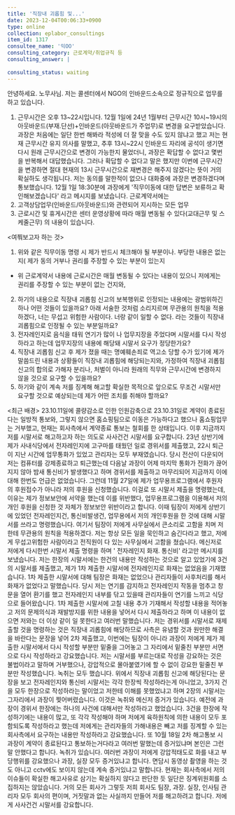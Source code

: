 ```yaml
---
title: '직장내 괴롭힘 및...'
date: 2023-12-04T00:06:33+0900
type: online
collection: eplabor_consultings
item_id: 1317
consultee_name: '익OO'
consulting_category: 근로계약/취업규칙 등
consulting_answer: |
    
consulting_status: waiting
---
```


안녕하세요. 노무사님.
저는 콜센터에서 NGO의 인바운드소속으로 정규직으로 업무를 하고 있습니다.

1. 근무시간은 오후 13~22시입니다.
 12월 1일에 24년 1월부터 근무시간 10시~19시의 아웃바운드(부재.단선)+인바운드(아웃바운드가 주업무)로 변경을 요구받았습니다.
과장은 처음에는 일단 한번 해봐라 적성에 더 잘 맞을 수도 있지 않냐고 했고 저는 현재 근무시간 유지 의사를 말했고, 추후 13시~22시 인바운드 자리에 공석이 생기면 다시 원래 근무시간으로 변경이 가능한지 물었더니, 
과장은 확답할 수 없다고 몇번을 반복해서 대답했습니다.
그러나 확답할 수 없다고 말은 했지만 이번에 근무시간을 변경하면 절대 현재의 13시 근무시간으로 재변경은 해주지 않겠다는 뜻이 거의 확실하도 생각됩니다. 저는 동의를 말한적이 없으나 대화중에 과장은 변경하겠다며 통보했습니다. 
12월 1일 18:30분에 과장에게 &#039;직무이동에 대한 답변은 보류하고 확인해보겠습니다&#039; 라고 메시지를 보냈습니다. 
근로계약서에는
 1. 고객상담업무(인바운드/아웃바운드)와 관련되어 지시하는 모든 업무 
 2. 근로시간 및 휴게시간은 센터 운영상황에 따라 매월 변동될 수 있다(교대근무 및 스케줄근무)
    의 내용이 있습니다.

&lt;여쭤보고자 하는 것&gt;
1. 위와 같은  직무이동 명령 시 제가 반드시 체크해야 될 부분이나.
   부당한 내용은 없는지( 제가 동의 거부나 권리를  주장할 수 있는 부분이 있는지
  - 위 근로계약서 내용에 근로시간은 매월 변동될 수 있다는 내용이 있으니 저에게는 권리를 주장할 수 있는 부분이 없는 건지와, 
2. 하기의  내용으로 직장내 괴롭힘 신고의 보복행위로 인정되는 내용에는 광범위하긴 하나 어떤 것들이 있을까요?
아래 서술한 것처럼 소리지르며 무관용의 원칙을 적용하겠다, 너는 무섭고 위험한 사람이다. 너랑 같이 일할 수 없다. 라는 것들이 직장내 괴롭힘으로 인정될 수 있는 부분일까요?
3. 전자레인지로 음식을 태워 연기가 많이 나 업무지장을 주었다며 시말서를 다시 작성하라고 하는데 업무지장의 내용에 해당돼 시말서 요구가 정당한가요?
4. 직장내 괴롭힘 신고 후 제가 졌을 때는 명예훼손죄로 역고소 당할 수가 있기에 제가 말씀드린 내용과 상황들이 직장내 괴롭힘에 해당되는지와,  가정하여 직장내 괴롭힘 신고의 합의로 가해자 분리나, 처벌이 아니라 원래의 직무와 근무시간에 변경하지 않을 것으로 요구할 수 있을까요?
5. 하기와 같이 계속 저를 징계해 해고할 확실한 목적으로 앞으로도 무조건 시말서만 요구할 것으로 예상되는데 제가 어떤 조치를 취해야 할까요?

&lt;최근 배경&gt;
 23.10.11일에 콜량감소로 인한 인원감축으로  23.10.31일로 계약이 종료된다는 일방적 통보와, 그렇지 않으면 홈쇼핑팀으로 이동은 가능하다고 했으나 홈쇼핑업무는 거부했고, 현재는 회사측에서 계약종료 통보는 철회를 한 상태입니다.
이후 지금까지 저를 시말서로 해고하고자 하는 의도로 사사건건 시말서를 요구합니다.
23년 상반기에 제가 사내식당에서 전자레인지에 고구마를 태웠던 일로 경위서를 제출했고,  22시 퇴근이 지난 시간에 업무통화가 있었고 관리자는 모두 부재였습니다. 당시 전산이 다운되어 저는 컴퓨터를 강제종료하고 퇴근했는데 다음날 과장이 어제 마지막 통화가 전화가 끊어지지 않아 밤새 통신비가 발생했다고 하며 경위서를 제출하고 마무리되어 지금까지 이에 대해 한번도 언급은 없었습니다.
그런데 11월 27일에  제가 업무용프로그램에서 후원자의 후원접수가 아니라 저의 후원을 신청했습니다. 이걸로 또 시말서 제출을 명령했는데, 이유는 제가 정보보안에 서약을 했는데 이를 위반했다, 업무용프로그램을 이용해서 저의 개인 후원을 신청한 것 자체가 정보보안 위반이라고 합니다. 이때 팀장이 저에게 상반기에 있었던 전자레인지건, 통신비발생건, 업무용에서 저의 개인후원을 한 것에 대해 시말서를 쓰라고 명령했습니다. 여기서 팀장이 저에게 사무실에서 큰소리로 고함을 치며 저한테 무관용의 원칙을 적용하겠다. 저는 항상 모든 일을 묵인하고 숨긴다라고 했고, 저에게 무섭고위험한 사람이라고 전직원이 다 있는 사무실에서 고함을 쳤습니다.
메신저로 저에게 다시한번 시말서 제출 명령을 하며 &#039; 전자레인지 화재. 통신비&#039; 라고만 메시지를 보냈습니다.
저는 한장의 시말서에는 한건의 내용만 작성하는 것으로 알고 있었기에 3건의 시말서를 제출했고, 제가 1차 제출한 시말서에 전자레인지로 화재는 없었음을 기재했습니다. 1차 제출한 시말서에 대해 팀장은 화재는 없었으나 관리자들이 사후처리를 해서 화재가 없었다고 말했습니다.
당시 저는 연기를 감지하고 전자레인지 작동을 멈추고 창문을 열어 환기를  했고 전자레인지 내부를 닦고 있을때 관리자들이 연기를 느끼고 식당으로 들어왔습니다. 1차 제출한 시말서에 고칠 내용 추가 기재해서 작성할 내용을 적어놓고 저의 문제의식과 재발방지를 위한 내용을 넣어서 다시 제출하라고 하며 이 내용이 없으면 저와는 더 이상 같이 일 못한다고 여러번 말했습니다.
저는 경위서를 시말서로 재제출할 것을 명령하는 것은 직장내 괴롭힘에 해당하므로 사측은 유념할 것과 원만한 해결을 바란다는 문장을 넣어 2차 제출했고, 이번에는 팀장이 아니라 과장이 저에게 제가 제출한 시말서에서 다시 작성할 부분만 밑줄을 그어놓고 그 자리에서 밑줄친 부분만 서면으로 다시 작성하라고 강요했습니다.  저는 시말서를 부르는대로 작성을 강요하는 것은 불법이라고 말하며 거부했으나, 강압적으로 몰아붙였기에 할 수 없이 강요한 밑줄친 부분만 작성했습니다.  녹취는 모두 했습니다.
위에서 직장내 괴롭힘 신고에 해당된다는 문장을 보고 전자레인지와 통신비 시말서는  각각 한장씩 작성하라는게 아니었고,  3가지 건을 모두 한장으로 작성하라는 말이었고 저한테 이해를 못했었냐고 하며 2장의 시말서는 그자리에서 과장이 찢어버렸습니다. 이것은 녹취와 메신저 증거가 있습니다.
예전에 과장이 경위서 한장에는 하나의 사건에 대해서만 작성하라고 했었습니다.
3건을 한장에 작성하기에는  내용이 많고,  또 각각 작성해야 하며 
저에게 육하원칙에 의한 내용이 모두 포함되도록 작성하라고 했는데 저에게는 관리자들의 가해내용은 빼고 저를 징계할 수 있는 회사측에서 요구하는 내용만 작성하라고 강요했습니다.
또 10월 18일 2차 해고통보 시 과장이 계약이 종료된다고 통보하는거다라고 여러번 말했는데 증거있냐며 본인은 그런 말 안했다고 합니다. 녹취가 있습니다.
여러번 과장이 저에게 강압적태도로 화를 내고 부당행위를 강요했으나 과장, 실장 모두 증거있냐고 합니다.
면담시 동영상 촬영을 하는 것도 아니고 cctv에도 보이지 않는데 계속 증거있냐고 말합니다.
현재는 회사측에서 저의 이슈들이 확실한 해고사유로 삼기는 확실하지 않다고 판단한 듯 일단은 징계위원회를 소집하지는 않았습니다.
거의 모든 회사가 그렇듯 저희 회사도 팀장, 과장. 실장, 인사팀 관리자 모두 회사의 편이며, 거짓말과 없는 사실까지 만들어 저를 해고하려고 합니다.
저에게 사사건건 시말서를 강요합니다. 

        
